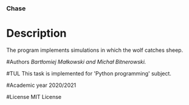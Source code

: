### Chase

# Description
The program implements simulations in which the wolf catches sheep.

#Authors
*Bartłomiej Małkowski and Michał Bitnerowski.*

#TUL
This task is implemented for 'Python programming' subject.

#Academic year
2020/2021

#License
MIT License
